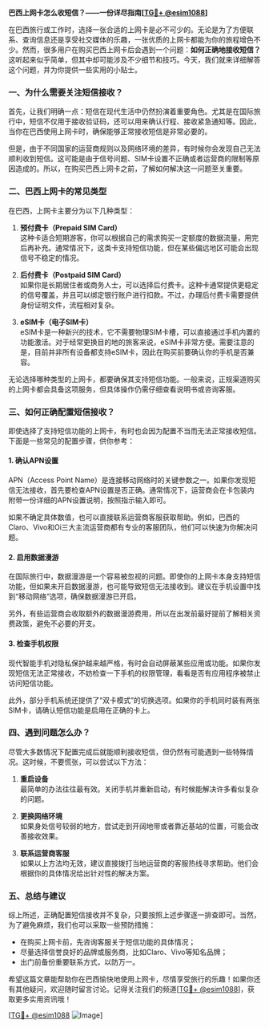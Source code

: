 **巴西上网卡怎么收短信？——一份详尽指南[[TG💪+ @esim1088](https://t.me/s/esim1088)]**

在巴西旅行或工作时，选择一张合适的上网卡是必不可少的。无论是为了方便联系、查询信息还是享受社交媒体的乐趣，一张优质的上网卡都能为你的旅程增色不少。然而，很多用户在购买巴西上网卡后会遇到一个问题：**如何正确地接收短信？** 这听起来似乎简单，但其中却可能涉及不少细节和技巧。今天，我们就来详细解答这个问题，并为你提供一些实用的小贴士。

### 一、为什么需要关注短信接收？

首先，让我们明确一点：短信在现代生活中仍然扮演着重要角色。尤其是在国际旅行中，短信不仅用于接收验证码，还可以用来确认行程、接收紧急通知等。因此，当你在巴西使用上网卡时，确保能够正常接收短信是非常必要的。

但是，由于不同国家的运营商规则以及网络环境的差异，有时候你会发现自己无法顺利收到短信。这可能是由于信号问题、SIM卡设置不正确或者运营商的限制等原因造成的。所以，在购买巴西上网卡之前，了解如何解决这一问题至关重要。

### 二、巴西上网卡的常见类型

在巴西，上网卡主要分为以下几种类型：

1. **预付费卡（Prepaid SIM Card）**  
   这种卡适合短期游客，你可以根据自己的需求购买一定额度的数据流量，用完后再补充。通常情况下，这类卡支持短信功能，但在某些偏远地区可能会出现信号不稳定的情况。

2. **后付费卡（Postpaid SIM Card）**  
   如果你是长期居住者或商务人士，可以选择后付费卡。这种卡通常提供更稳定的信号覆盖，并且可以绑定银行账户进行扣款。不过，办理后付费卡需要提供身份证明文件，流程相对复杂。

3. **eSIM卡（电子SIM卡）**  
   eSIM卡是一种新兴的技术，它不需要物理SIM卡槽，可以直接通过手机内置的功能激活。对于经常更换目的地的旅客来说，eSIM卡非常方便。需要注意的是，目前并非所有设备都支持eSIM卡，因此在购买前要确认你的手机是否兼容。

无论选择哪种类型的上网卡，都要确保其支持短信功能。一般来说，正规渠道购买的上网卡都会具备这项服务，但具体操作仍需仔细查看说明书或咨询客服。

### 三、如何正确配置短信接收？

即使选择了支持短信功能的上网卡，有时也会因为配置不当而无法正常接收短信。下面是一些常见的配置步骤，供你参考：

#### 1. 确认APN设置
APN（Access Point Name）是连接移动网络时的关键参数之一。如果你发现短信无法接收，首先要检查APN设置是否正确。通常情况下，运营商会在卡包装内附带一份详细的APN设置说明，按照指示输入即可。

如果不确定具体数值，也可以直接联系运营商客服获取帮助。例如，巴西的Claro、Vivo和Oi三大主流运营商都有专业的客服团队，他们可以快速为你解决问题。

#### 2. 启用数据漫游
在国际旅行中，数据漫游是一个容易被忽视的问题。即使你的上网卡本身支持短信功能，但如果未开启数据漫游，也可能导致短信无法接收到。建议在手机设置中找到“移动网络”选项，确保数据漫游已开启。

另外，有些运营商会收取额外的数据漫游费用，所以在出发前最好提前了解相关资费政策，避免不必要的开支。

#### 3. 检查手机权限
现代智能手机对隐私保护越来越严格，有时会自动屏蔽某些应用或功能。如果你发现短信无法正常接收，不妨检查一下手机的权限管理，看看是否有应用程序被禁止访问短信功能。

此外，部分手机系统还提供了“双卡模式”的切换选项。如果你的手机同时装有两张SIM卡，请确认短信功能是启用在正确的卡上。

### 四、遇到问题怎么办？

尽管大多数情况下配置完成后就能顺利接收短信，但仍然有可能遇到一些特殊情况。这时候，不要慌张，可以尝试以下方法：

1. **重启设备**  
   最简单的办法往往最有效。关闭手机并重新启动，有时候能解决许多看似复杂的问题。

2. **更换网络环境**  
   如果身处信号较弱的地方，尝试走到开阔地带或者靠近基站的位置，可能会改善接收效果。

3. **联系运营商客服**  
   如果以上方法均无效，建议直接拨打当地运营商的客服热线寻求帮助。他们会根据你的具体情况给出针对性的解决方案。

### 五、总结与建议

综上所述，正确配置短信接收并不复杂，只要按照上述步骤逐一排查即可。当然，为了避免麻烦，我们也可以采取一些预防措施：

- 在购买上网卡前，先咨询客服关于短信功能的具体情况；
- 尽量选择信誉良好的品牌或服务商，比如Claro、Vivo等知名品牌；
- 出门前备份重要联系方式，以防万一。

希望这篇文章能帮助你在巴西愉快地使用上网卡，尽情享受旅行的乐趣！如果你还有其他疑问，欢迎随时留言讨论。记得关注我们的频道[[TG💪+ @esim1088](https://t.me/s/esim1088)]，获取更多实用资讯哦！

[[TG💪+ @esim1088](https://t.me/s/esim1088) ![Image](https://i.postimg.cc/4NQfJmqS/Snipaste-2025-05-13-00-14-12.png)]